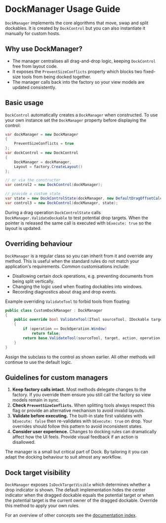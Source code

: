 # DockManager Usage Guide

`DockManager` implements the core algorithms that move, swap and split dockables. It is created by `DockControl` but you can also instantiate it manually for custom hosts.

## Why use DockManager?

- The manager centralises all drag-and-drop logic, keeping `DockControl` free from layout code.
- It exposes the `PreventSizeConflicts` property which blocks two fixed-size tools from being docked together.
- The manager calls back into the factory so your view models are updated consistently.

## Basic usage

`DockControl` automatically creates a `DockManager` when constructed. To use your own instance set the `DockManager` property before displaying the control:

```csharp
var dockManager = new DockManager
{
    PreventSizeConflicts = true
};
var dockControl = new DockControl
{
    DockManager = dockManager,
    Layout = factory.CreateLayout()
};

// or via the constructor
var control2 = new DockControl(dockManager);

// provide a custom state
var state = new DockControlState(dockManager, new DefaultDragOffsetCalculator());
var control3 = new DockControl(dockManager, state);
```

During a drag operation `DockControlState` calls `DockManager.ValidateDockable` to test potential drop targets. When the pointer is released the same call is executed with `bExecute: true` so the layout is updated.

## Overriding behaviour

`DockManager` is a regular class so you can inherit from it and override any method. This is useful when the standard rules do not match your application's requirements. Common customisations include:

- Disallowing certain dock operations, e.g. preventing documents from being split vertically.
- Changing the logic used when floating dockables into windows.
- Recording diagnostics about drag and drop events.

Example overriding `ValidateTool` to forbid tools from floating:

```csharp
public class CustomDockManager : DockManager
{
    public override bool ValidateTool(ITool sourceTool, IDockable target, DragAction action, DockOperation operation, bool execute)
    {
        if (operation == DockOperation.Window)
            return false;
        return base.ValidateTool(sourceTool, target, action, operation, execute);
    }
}
```

Assign the subclass to the control as shown earlier. All other methods will continue to use the default logic.

## Guidelines for custom managers

1. **Keep factory calls intact.** Most methods delegate changes to the factory. If you override them ensure you still call the factory so view models remain in sync.
2. **Check `PreventSizeConflicts`.** When splitting tools always respect this flag or provide an alternative mechanism to avoid invalid layouts.
3. **Validate before executing.** The built-in state first validates with `bExecute: false` then re-validates with `bExecute: true` on drop. Your overrides should follow this pattern to avoid inconsistent states.
4. **Consider user experience.** Changes to docking rules can dramatically affect how the UI feels. Provide visual feedback if an action is disallowed.

The manager is a small but critical part of Dock. By tailoring it you can adapt the docking behaviour to suit almost any workflow.

## Dock target visibility

`DockManager` exposes `IsDockTargetVisible` which determines whether a drop
indicator is shown. The default implementation hides the center indicator when
the dragged dockable equals the potential target or when the potential target is
the current owner of the dragged dockable. Override this method to apply your
own rules.

For an overview of other concepts see the [documentation index](README.md).
